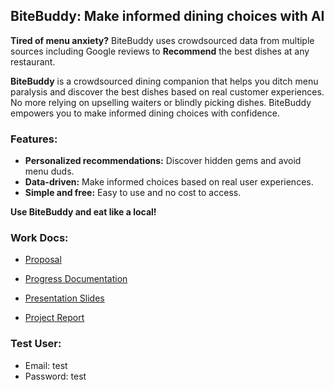 
## BiteBuddy: Make informed dining choices with AI 

**Tired of menu anxiety?** BiteBuddy uses crowdsourced data from multiple sources including Google reviews to **Recommend** the best dishes at any restaurant.

**BiteBuddy** is a crowdsourced dining companion that helps you ditch menu paralysis and discover the best dishes based on real customer experiences. No more relying on upselling waiters or blindly picking dishes. BiteBuddy empowers you to make informed dining choices with confidence.

### Features:

* **Personalized recommendations:** Discover hidden gems and avoid menu duds.
* **Data-driven:** Make informed choices based on real user experiences.
* **Simple and free:** Easy to use and no cost to access.

**Use BiteBuddy and eat like a local!**


### Work Docs:

- [Proposal](https://docs.google.com/presentation/d/17kCFljf3qQ_N1jVAuPRQN1Kkjuj9VNN2pcAsQIeOGnE/edit#slide=id.g28262b8e96a_2_268) 

- [Progress Documentation](https://docs.google.com/document/d/1YcQwmBuYPS7HSb4ALRMpa9Gh8zakGQQZ15gFDOKEQ34/edit)

- [Presentation Slides]()

- [Project Report]()


### Test User:
- Email: test
- Password: test
